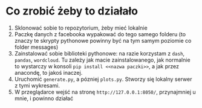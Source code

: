 # Co zrobić żeby to działało

1. Sklonować sobie to repozytorium, żeby mieć lokalnie
2. Paczkę danych z facebooka wypakować do tego samego folderu (to znaczy te skrypty pythonowe powinny być na tym samym poziomie co folder messages)
3. Zainstalować sobie biblioteki pythonowe: na razie korzystam z `dash`, `pandas`, `wordcloud`. Tu zależy jak macie zainstalowanego, jak normalnie to wystarczy w konsoli `pip install <<nazwa paczki>>`, a jak przez anacondę, to jakoś inaczej.
4. Uruchomić `generate.py`, a pózniej `plots.py`. Stworzy się lokalny serwer z tymi wykresami.
5. W przeglądarce wejść na stronę `http://127.0.0.1:8050/`, przynajmniej u mnie, i powinno działać
